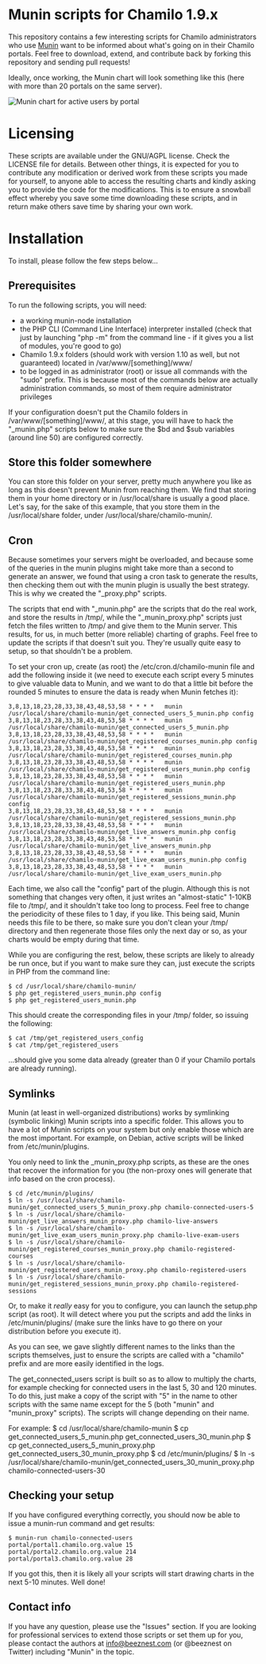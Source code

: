 # Munin scripts for Chamilo 1.9.x #

This repository contains a few interesting scripts for Chamilo administrators
who use [Munin](https://github.com/munin-monitoring/munin "Munin on Github") want to be informed about what's going on in their Chamilo portals.
Feel free to download, extend, and contribute back by forking this repository and sending pull requests!

Ideally, once working, the Munin chart will look something like this (here with more than 20 portals on the same server).

![Munin chart for active users by portal](chamilo_active_users-day.png "Munin chart for active users by portal")

# Licensing #

These scripts are available under the GNU/AGPL license. Check the LICENSE file
for details.
Between other things, it is expected for you to contribute any modification or derived work from these scripts you made for yourself, to anyone able to access the resulting charts and kindly asking you to provide the code for the modifications. This is to ensure a snowball effect whereby you save some time downloading these scripts, and in return make others save time by sharing your own work.

# Installation #

To install, please follow the few steps below...

## Prerequisites ##

To run the following scripts, you will need:
* a working munin-node installation
* the PHP CLI (Command Line Interface) interpreter installed (check that just by launching "php -m" from the command line - if it gives you a list of modules, you're good to go)
* Chamilo 1.9.x folders (should work with version 1.10 as well, but not guaranteed) located in /var/www/[something]/www/
* to be logged in as administrator (root) or issue all commands with the "sudo" prefix. This is because most of the commands below are actually administration commands, so most of them require administrator privileges

If your configuration doesn't put the Chamilo folders in /var/www/[something]/www/, at this stage, you will have to hack the "&#95;munin.php" scripts below to make sure the $bd and $sub variables (around line 50) are configured correctly.

## Store this folder somewhere ##

You can store this folder on your server, pretty much anywhere you like as long
as this doesn't prevent Munin from reaching them.
We find that storing them in your home directory or in /usr/local/share is
usually a good place.
Let's say, for the sake of this example, that you store them in the 
/usr/local/share folder, under /usr/local/share/chamilo-munin/.

## Cron ##

Because sometimes your servers might be overloaded, and because some of the
queries in the munin plugins might take more than a second to generate an
answer, we found that using a cron task to generate the results, then checking 
them out with the munin plugin is usually the best strategy. This is why we
created the "&#95;proxy.php" scripts.

The scripts that end with "&#95;munin.php" are the scripts that do the real 
work, and store the results in /tmp/, while the "&#95;munin&#95;proxy.php" 
scripts just fetch the files written to /tmp/ and give them to the Munin server.
This results, for us, in much better (more reliable) charting of graphs. Feel
free to update the scripts if that doesn't suit you. They're usually quite easy
to setup, so that shouldn't be a problem.

To set your cron up, create (as root) the /etc/cron.d/chamilo-munin file and add
the following inside it (we need to execute each script every 5 minutes to give
valuable data to Munin, and we want to do that a little bit before the rounded
5 minutes to ensure the data is ready when Munin fetches it):

    3,8,13,18,23,28,33,38,43,48,53,58 * * * *	munin /usr/local/share/chamilo-munin/get_connected_users_5_munin.php config
    3,8,13,18,23,28,33,38,43,48,53,58 * * * *	munin /usr/local/share/chamilo-munin/get_connected_users_5_munin.php
    3,8,13,18,23,28,33,38,43,48,53,58 * * * *	munin /usr/local/share/chamilo-munin/get_registered_courses_munin.php config
    3,8,13,18,23,28,33,38,43,48,53,58 * * * *	munin /usr/local/share/chamilo-munin/get_registered_courses_munin.php
    3,8,13,18,23,28,33,38,43,48,53,58 * * * *	munin /usr/local/share/chamilo-munin/get_registered_users_munin.php config
    3,8,13,18,23,28,33,38,43,48,53,58 * * * *	munin /usr/local/share/chamilo-munin/get_registered_users_munin.php
    3,8,13,18,23,28,33,38,43,48,53,58 * * * *	munin /usr/local/share/chamilo-munin/get_registered_sessions_munin.php config
    3,8,13,18,23,28,33,38,43,48,53,58 * * * *	munin /usr/local/share/chamilo-munin/get_registered_sessions_munin.php
    3,8,13,18,23,28,33,38,43,48,53,58 * * * *	munin /usr/local/share/chamilo-munin/get_live_answers_munin.php config
    3,8,13,18,23,28,33,38,43,48,53,58 * * * *	munin /usr/local/share/chamilo-munin/get_live_answers_munin.php
    3,8,13,18,23,28,33,38,43,48,53,58 * * * *	munin /usr/local/share/chamilo-munin/get_live_exam_users_munin.php config
    3,8,13,18,23,28,33,38,43,48,53,58 * * * *	munin /usr/local/share/chamilo-munin/get_live_exam_users_munin.php

Each time, we also call the "config" part of the plugin. Although this is not 
something that changes very often, it just writes an "almost-static" 1-10KB file
to /tmp/, and it shouldn't take too long to process. Feel free to change the
periodicity of these files to 1 day, if you like. This being said, Munin needs
this file to be there, so make sure you don't clean your /tmp/ directory and
then regenerate those files only the next day or so, as your charts would be 
empty during that time.

While you are configuring the rest, below, these scripts are likely to already 
be run once, but if you want to make sure they can, just execute the scripts
in PHP from the command line:

    $ cd /usr/local/share/chamilo-munin/
    $ php get_registered_users_munin.php config
    $ php get_registered_users_munin.php

This should create the corresponding files in your /tmp/ folder, so issuing the
following:

    $ cat /tmp/get_registered_users_config
    $ cat /tmp/get_registered_users

...should give you some data already (greater than 0 if your Chamilo portals
are already running).

## Symlinks ##

Munin (at least in well-organized distributions) works by symlinking (symbolic 
linking) Munin scripts into a specific folder. This allows you to have a lot of
Munin scripts on your system but only enable those which are the most important.
For example, on Debian, active scripts will be linked from /etc/munin/plugins.

You only need to link the &#95;munin&#95;proxy.php scripts, as these are the 
ones that recover the information for you (the non-proxy ones will generate 
that info based on the cron process).

    $ cd /etc/munin/plugins/
    $ ln -s /usr/local/share/chamilo-munin/get_connected_users_5_munin_proxy.php chamilo-connected-users-5
    $ ln -s /usr/local/share/chamilo-munin/get_live_answers_munin_proxy.php chamilo-live-answers
    $ ln -s /usr/local/share/chamilo-munin/get_live_exam_users_munin_proxy.php chamilo-live-exam-users
    $ ln -s /usr/local/share/chamilo-munin/get_registered_courses_munin_proxy.php chamilo-registered-courses
    $ ln -s /usr/local/share/chamilo-munin/get_registered_users_munin_proxy.php chamilo-registered-users
    $ ln -s /usr/local/share/chamilo-munin/get_registered_sessions_munin_proxy.php chamilo-registered-sessions

Or, to make it *really* easy for you to configure, you can launch the setup.php
script (as root). It will detect where you put the scripts and add the links in
/etc/munin/plugins/ (make sure the links have to go there on your distribution
before you execute it).

As you can see, we gave slightly different names to the links than the scripts
themselves, just to ensure the scripts are called with a "chamilo" prefix and
are more easily identified in the logs.

The get_connected_users script is built so as to allow to multiply the charts, 
for example checking for connected users in the last 5, 30 and 120 minutes.
To do this, just make a copy of the script with "5" in the name to other
scripts with the same name except for the 5 (both "munin" and "munin_proxy"
scripts). The scripts will change depending on their name.

For example:
    $ cd /usr/local/share/chamilo-munin
    $ cp get_connected_users_5_munin.php get_connected_users_30_munin.php
    $ cp get_connected_users_5_munin_proxy.php get_connected_users_30_munin_proxy.php
    $ cd /etc/munin/plugins/
    $ ln -s /usr/local/share/chamilo-munin/get_connected_users_30_munin_proxy.php chamilo-connected-users-30

## Checking your setup ##

If you have configured everything correctly, you should now be able to issue a munin-run command and get results:

    $ munin-run chamilo-connected-users
    portal/portal1.chamilo.org.value 15
    portal/portal2.chamilo.org.value 214
    portal/portal3.chamilo.org.value 28

If you got this, then it is likely all your scripts will start drawing charts in the next 5-10 minutes. Well done!

## Contact info ##

If you have any question, please use the "Issues" section.
If you are looking for professional services to extend those scripts or set them up for you, please contact the authors at info@beeznest.com (or @beeznest on Twitter) including "Munin" in the topic.
